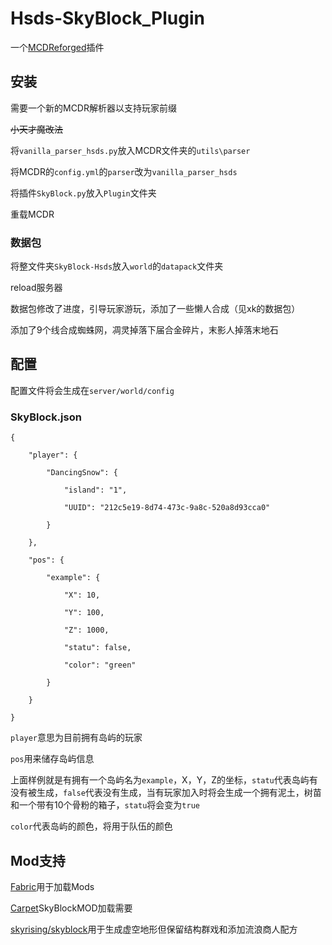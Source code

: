# Hsds-SkyBlock_Plugin

一个[MCDReforged](https://github.com/Fallen-Breath/MCDReforged)插件

## 安装

需要一个新的MCDR解析器以支持玩家前缀

~~小天才魔改法~~

将``vanilla_parser_hsds.py``放入MCDR文件夹的``utils\parser``

将MCDR的``config.yml``的``parser``改为``vanilla_parser_hsds``

将插件``SkyBlock.py``放入``Plugin``文件夹

重载MCDR

### 数据包

将整文件夹``SkyBlock-Hsds``放入``world``的``datapack``文件夹

reload服务器

数据包修改了进度，引导玩家游玩，添加了一些懒人合成（见xk的数据包）

添加了9个线合成蜘蛛网，凋灵掉落下届合金碎片，末影人掉落末地石

## 配置

配置文件将会生成在``server/world/config``

### SkyBlock.json
```
{

    "player": {

        "DancingSnow": {

            "island": "1",

            "UUID": "212c5e19-8d74-473c-9a8c-520a8d93cca0"

        }

    },

    "pos": {

        "example": {

            "X": 10,

            "Y": 100,

            "Z": 1000,

            "statu": false,

            "color": "green"

        }

    }

}
```

``player``意思为目前拥有岛屿的玩家

``pos``用来储存岛屿信息

上面样例就是有拥有一个岛屿名为``example``，X，Y，Z的坐标，``statu``代表岛屿有没有被生成，``false``代表没有生成，当有玩家加入时将会生成一个拥有泥土，树苗和一个带有10个骨粉的箱子，``statu``将会变为``true``

``color``代表岛屿的颜色，将用于队伍的颜色

## Mod支持

[Fabric](https://fabricmc.net/)用于加载Mods

[Carpet](https://www.curseforge.com/minecraft/mc-mods/carpet)SkyBlockMOD加载需要

[skyrising/skyblock](https://github.com/skyrising/skyblock/)用于生成虚空地形但保留结构群戏和添加流浪商人配方



